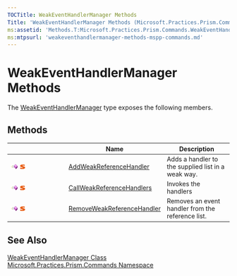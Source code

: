 ```yaml
---
TOCTitle: WeakEventHandlerManager Methods
Title: 'WeakEventHandlerManager Methods (Microsoft.Practices.Prism.Commands)'
ms:assetid: 'Methods.T:Microsoft.Practices.Prism.Commands.WeakEventHandlerManager'
ms:mtpsurl: 'weakeventhandlermanager-methods-mspp-commands.md'
---
```


# WeakEventHandlerManager Methods

The [WeakEventHandlerManager](/patterns-practices/reference/weakeventhandlermanager-class-mspp-commands) type exposes the following members.

## Methods

<table>
<colgroup>
<col width="33%" />
<col width="33%" />
<col width="33%" />
</colgroup>
<thead>
<tr class="header">
<th> </th>
<th>Name</th>
<th>Description</th>
</tr>
</thead>
<tbody>
<tr class="odd">
<td><img src="/patterns-practices/reference/images/public-method.gif" alt="Public method"/> <img src="/patterns-practices/reference/images/static-member.gif" alt="Static Member"/></td>
<td><a href="/patterns-practices/reference/weakeventhandlermanager-addweakreferencehandler-method-mspp-commands" data-raw-source="[AddWeakReferenceHandler](/patterns-practices/reference/weakeventhandlermanager-addweakreferencehandler-method-mspp-commands)">AddWeakReferenceHandler</a></td>
<td><div class="summary">
Adds a handler to the supplied list in a weak way.
</div></td>
</tr>
<tr class="even">
<td><img src="/patterns-practices/reference/images/public-method.gif" alt="Public method"/> <img src="/patterns-practices/reference/images/static-member.gif" alt="Static Member"/></td>
<td><a href="/patterns-practices/reference/weakeventhandlermanager-callweakreferencehandlers-method-mspp-commands" data-raw-source="[CallWeakReferenceHandlers](/patterns-practices/reference/weakeventhandlermanager-callweakreferencehandlers-method-mspp-commands)">CallWeakReferenceHandlers</a></td>
<td><div class="summary">
Invokes the handlers
</div></td>
</tr>
<tr class="odd">
<td><img src="/patterns-practices/reference/images/public-method.gif" alt="Public method"/> <img src="/patterns-practices/reference/images/static-member.gif" alt="Static Member"/></td>
<td><a href="/patterns-practices/reference/weakeventhandlermanager-removeweakreferencehandler-method-mspp-commands" data-raw-source="[RemoveWeakReferenceHandler](/patterns-practices/reference/weakeventhandlermanager-removeweakreferencehandler-method-mspp-commands)">RemoveWeakReferenceHandler</a></td>
<td><div class="summary">
Removes an event handler from the reference list.
</div></td>
</tr>
</tbody>
</table>

## See Also

[WeakEventHandlerManager Class](/patterns-practices/reference/weakeventhandlermanager-class-mspp-commands)  
[Microsoft.Practices.Prism.Commands Namespace](/patterns-practices/reference/mspp-commands-namespace)  
